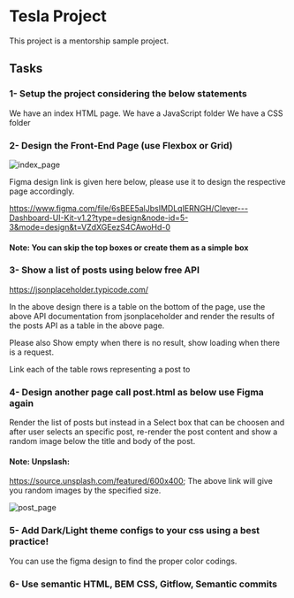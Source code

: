 # Tesla Project

This project is a mentorship sample project.

## Tasks

### 1- Setup the project considering the below statements

We have an index HTML page.
We have a JavaScript folder
We have a CSS folder

### 2- Design the Front-End Page (use Flexbox or Grid)

![index_page](assets/Screenshot_1.png)

Figma design link is given here below, please use it to design the respective page accordingly.

https://www.figma.com/file/6sBEE5alJbsIMDLqIERNGH/Clever---Dashboard-UI-Kit-v1.2?type=design&node-id=5-3&mode=design&t=VZdXGEezS4CAwoHd-0

#### Note: You can skip the top boxes or create them as a simple box

### 3- Show a list of posts using below free API

https://jsonplaceholder.typicode.com/

In the above design there is a table on the bottom of the page, use the above API documentation from jsonplaceholder and render the results of the posts API as a table in the above page.

Please also Show empty when there is no result, show loading when there is a request.

Link each of the table rows representing a post to

### 4- Design another page call post.html as below use Figma again

Render the list of posts but instead in a Select box that can be choosen and after user selects an specific post, re-render the post content and show a random image below the title and body of the post.

#### Note: Unpslash:

https://source.unsplash.com/featured/600x400;
The above link will give you random images by the specified size.

![post_page](assets/Screenshot_2.png)

### 5- Add Dark/Light theme configs to your css using a best practice!

You can use the figma design to find the proper color codings.

### 6- Use semantic HTML, BEM CSS, Gitflow, Semantic commits
